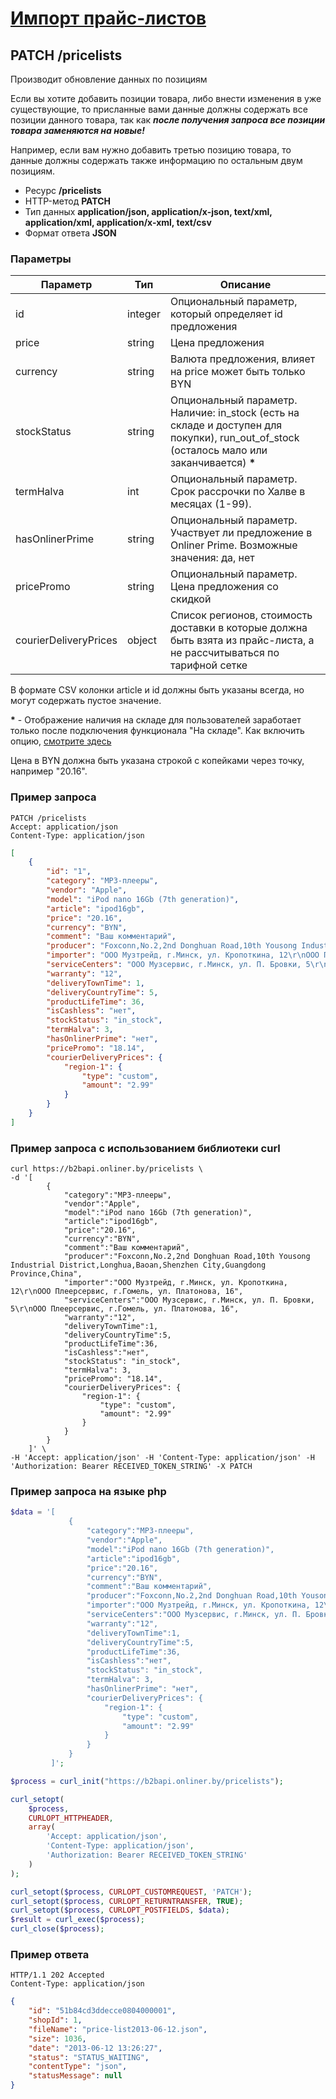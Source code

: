 # [Импорт прайс-листов](info.md)

## PATCH /pricelists

Производит обновление данных по позициям

 Если вы хотите добавить позиции товара, либо внести изменения в уже существующие,
 то присланные вами данные должны содержать все позиции данного товара,
 так как ___после получения запроса все позиции товара заменяются на новые!___

 Например, если вам нужно добавить третью позицию товара, то данные должны содержать также информацию по остальным двум позициям.


- Ресурс **/pricelists**
- HTTP-метод **PATCH**
- Тип данных **application/json, application/x-json, text/xml, application/xml, application/x-xml, text/csv**
- Формат ответа **JSON**

### Параметры

| Параметр              | Тип     | Описание                                                                                                                                   |
|-----------------------|---------|--------------------------------------------------------------------------------------------------------------------------------------------|
| id                    | integer | Опциональный параметр, который определяет id предложения                                                                                   |
| price                 | string  | Цена предложения                                                                                                                           |
| currency              | string  | Валюта предложения, влияет на price может быть только BYN                                                                                  |
| stockStatus           | string  | Опциональный параметр. Наличие: in_stock (есть на складе и доступен для покупки), run_out_of_stock (осталось мало или заканчивается) __*__ |
| termHalva             | int     | Опциональный параметр. Срок рассрочки по Халве в месяцах (1-99).                                                                           |
| hasOnlinerPrime       | string  | Опциональный параметр. Участвует ли предложение в Onliner Prime. Возможные значения: да, нет                                               |
| pricePromo            | string  | Опциональный параметр. Цена предложения со скидкой                                                                                         |
| courierDeliveryPrices | object  | Список регионов, стоимость доставки в которые должна быть взята из прайс-листа, а не рассчитываться по тарифной сетке                      |

В формате CSV колонки article и id должны быть указаны всегда, но могут содержать пустое значение.

__*__ - Отображение наличия на складе для пользователей заработает только после подключения функционала "На складе". Как включить опцию, [смотрите здесь](https://b2bwiki.onliner.by/wiki/%D0%97%D0%B0%D0%B3%D0%BB%D0%B0%D0%B2%D0%BD%D0%B0%D1%8F_%D1%81%D1%82%D1%80%D0%B0%D0%BD%D0%B8%D1%86%D0%B0#.D0.9D.D0.B0.D0.BB.D0.B8.D1.87.D0.B8.D0.B5_.D1.82.D0.BE.D0.B2.D0.B0.D1.80.D0.B0_.28.D0.B7.D0.BD.D0.B0.D1.87.D0.BA.D0.B8_.C2.AB.D0.9D.D0.B0_.D1.81.D0.BA.D0.BB.D0.B0.D0.B4.D0.B5.C2.BB.29)

Цена в BYN должна быть указана строкой с копейками через точку, например "20.16".

### Пример запроса

```http
PATCH /pricelists
Accept: application/json
Content-Type: application/json
```
```json
[
    {
        "id": "1",
        "category": "MP3-плееры",
        "vendor": "Apple",
        "model": "iPod nano 16Gb (7th generation)",
        "article": "ipod16gb",
        "price": "20.16",
        "currency": "BYN",
        "comment": "Ваш комментарий",
        "producer": "Foxconn,No.2,2nd Donghuan Road,10th Yousong Industrial District,Longhua,Baoan,Shenzhen City,Guangdong Province,China",
        "importer": "ООО Музтрейд, г.Минск, ул. Кропоткина, 12\r\nООО Плеерсервис, г.Гомель, ул. Платонова, 16",
        "serviceCenters": "ООО Музсервис, г.Минск, ул. П. Бровки, 5\r\nООО Плеерсервис, г.Гомель, ул. Платонова, 16",
        "warranty": "12",
        "deliveryTownTime": 1,
        "deliveryCountryTime": 5,
        "productLifeTime": 36,
        "isCashless": "нет",
        "stockStatus": "in_stock",
        "termHalva": 3,
        "hasOnlinerPrime": "нет",
        "pricePromo": "18.14",
        "courierDeliveryPrices": {
            "region-1": {
                "type": "custom",
                "amount": "2.99"
            }
        }
    }
]
```

### Пример запроса с использованием библиотеки curl

```
curl https://b2bapi.onliner.by/pricelists \
-d '[
        {
            "category":"MP3-плееры",
            "vendor":"Apple",
            "model":"iPod nano 16Gb (7th generation)",
            "article":"ipod16gb",
            "price":"20.16",
            "currency":"BYN",
            "comment":"Ваш комментарий",
            "producer":"Foxconn,No.2,2nd Donghuan Road,10th Yousong Industrial District,Longhua,Baoan,Shenzhen City,Guangdong Province,China",
            "importer":"ООО Музтрейд, г.Минск, ул. Кропоткина, 12\r\nООО Плеерсервис, г.Гомель, ул. Платонова, 16",
            "serviceCenters":"ООО Музсервис, г.Минск, ул. П. Бровки, 5\r\nООО Плеерсервис, г.Гомель, ул. Платонова, 16",
            "warranty":"12",
            "deliveryTownTime":1,
            "deliveryCountryTime":5,
            "productLifeTime":36,
            "isCashless":"нет",
            "stockStatus": "in_stock",
            "termHalva": 3,
            "pricePromo": "18.14",
            "courierDeliveryPrices": {
                "region-1": {
                    "type": "custom",
                    "amount": "2.99"
                }
            }
        }
    ]' \
-H 'Accept: application/json' -H 'Content-Type: application/json' -H 'Authorization: Bearer RECEIVED_TOKEN_STRING' -X PATCH
```

### Пример запроса на языке php

```php
$data = '[
             {
                 "category":"MP3-плееры",
                 "vendor":"Apple",
                 "model":"iPod nano 16Gb (7th generation)",
                 "article":"ipod16gb",
                 "price":"20.16",
                 "currency":"BYN",
                 "comment":"Ваш комментарий",
                 "producer":"Foxconn,No.2,2nd Donghuan Road,10th Yousong Industrial District,Longhua,Baoan,Shenzhen City,Guangdong Province,China",
                 "importer":"ООО Музтрейд, г.Минск, ул. Кропоткина, 12\r\nООО Плеерсервис, г.Гомель, ул. Платонова, 16",
                 "serviceCenters":"ООО Музсервис, г.Минск, ул. П. Бровки, 5\r\nООО Плеерсервис, г.Гомель, ул. Платонова, 16",
                 "warranty":"12",
                 "deliveryTownTime":1,
                 "deliveryCountryTime":5,
                 "productLifeTime":36,
                 "isCashless":"нет",
                 "stockStatus": "in_stock",
                 "termHalva": 3,
                 "hasOnlinerPrime": "нет",
                 "courierDeliveryPrices": {
                     "region-1": {
                         "type": "custom",
                         "amount": "2.99"
                     }
                 }
             }
         ]';

$process = curl_init("https://b2bapi.onliner.by/pricelists");

curl_setopt(
    $process, 
    CURLOPT_HTTPHEADER, 
    array(
        'Accept: application/json', 
        'Content-Type: application/json', 
        'Authorization: Bearer RECEIVED_TOKEN_STRING'
    )
);

curl_setopt($process, CURLOPT_CUSTOMREQUEST, 'PATCH');
curl_setopt($process, CURLOPT_RETURNTRANSFER, TRUE);
curl_setopt($process, CURLOPT_POSTFIELDS, $data);
$result = curl_exec($process);
curl_close($process);
```

### Пример ответа

```http
HTTP/1.1 202 Accepted
Content-Type: application/json
```
```json
{
    "id": "51b84cd3ddecce0804000001",
    "shopId": 1,
    "fileName": "price-list2013-06-12.json",
    "size": 1036,
    "date": "2013-06-12 13:26:27",
    "status": "STATUS_WAITING",
    "contentType": "json",
    "statusMessage": null
}
```
